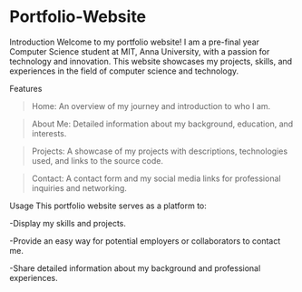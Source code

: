 # Portfolio-Website
Introduction
Welcome to my portfolio website! I am a pre-final year Computer Science student at MIT, Anna University, with a passion for technology and innovation. This website showcases my projects, skills, and experiences in the field of computer science and technology.

Features
>Home: An overview of my journey and introduction to who I am.

>About Me: Detailed information about my background, education, and interests.

>Projects: A showcase of my projects with descriptions, technologies used, and links to the source code.

>Contact: A contact form and my social media links for professional inquiries and networking.

Usage
This portfolio website serves as a platform to:

-Display my skills and projects.

-Provide an easy way for potential employers or collaborators to contact me.

-Share detailed information about my background and professional experiences.
